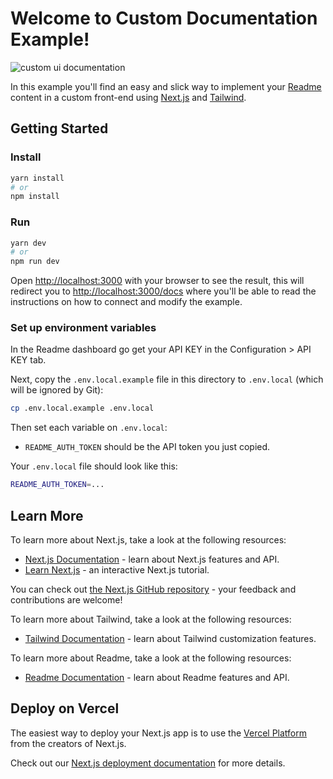 # Welcome to Custom Documentation Example!

![custom ui documentation](https://user-images.githubusercontent.com/18171127/96633996-44c2cc00-12f0-11eb-999b-ae9330d0a6c5.png)
 
In this example you'll find an easy and slick way to implement your [Readme](https://readme.com/) content in a custom front-end using [Next.js](https://nextjs.org/) and [Tailwind](https://tailwindcss.com/).

## Getting Started

### Install

```bash
yarn install
# or
npm install
```

### Run

```bash
yarn dev
# or
npm run dev
```

Open [http://localhost:3000](http://localhost:3000) with your browser to see the result, this will redirect you to [http://localhost:3000/docs](http://localhost:3000/docs) where you'll be able to read the instructions on how to connect and modify the example.

### Set up environment variables

In the Readme dashboard go get your API KEY in the Configuration > API KEY tab.

Next, copy the `.env.local.example` file in this directory to `.env.local` (which will be ignored by Git):

```bash
cp .env.local.example .env.local
```

Then set each variable on `.env.local`:

- `README_AUTH_TOKEN` should be the API token you just copied.

Your `.env.local` file should look like this:

```bash
README_AUTH_TOKEN=...
```

## Learn More

To learn more about Next.js, take a look at the following resources:

- [Next.js Documentation](https://nextjs.org/docs) - learn about Next.js features and API.
- [Learn Next.js](https://nextjs.org/learn) - an interactive Next.js tutorial.

You can check out [the Next.js GitHub repository](https://github.com/vercel/next.js/) - your feedback and contributions are welcome!

To learn more about Tailwind, take a look at the following resources:

- [Tailwind Documentation](https://tailwindcss.com/docs/installation) - learn about Tailwind customization features.

To learn more about Readme, take a look at the following resources:

- [Readme Documentation](https://docs.readme.com/developers/reference/intro) - learn about Readme features and API.


## Deploy on Vercel

The easiest way to deploy your Next.js app is to use the [Vercel Platform](https://vercel.com/import/git?c=1&s=https://github.com/scaleapi/custom-documentation-example&env=README_AUTH_TOKEN&envDescription=Required%20to%20connect%20the%20app%20with%20ReadMe&envLink=https://github.com/scaleapi/custom-documentation-example%23set-up-environment-variables) from the creators of Next.js.

Check out our [Next.js deployment documentation](https://nextjs.org/docs/deployment) for more details.
